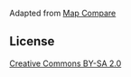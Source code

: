Adapted from [Map Compare](http://tools.geofabrik.de/mc/)

## License
[Creative Commons BY-SA 2.0](http://creativecommons.org/licenses/by-sa/2.0/)